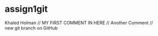 # assign1git
Khaled Holman
// MY FIRST COMMENT IN HERE
// Another Comment
// new git branch on GitHub
